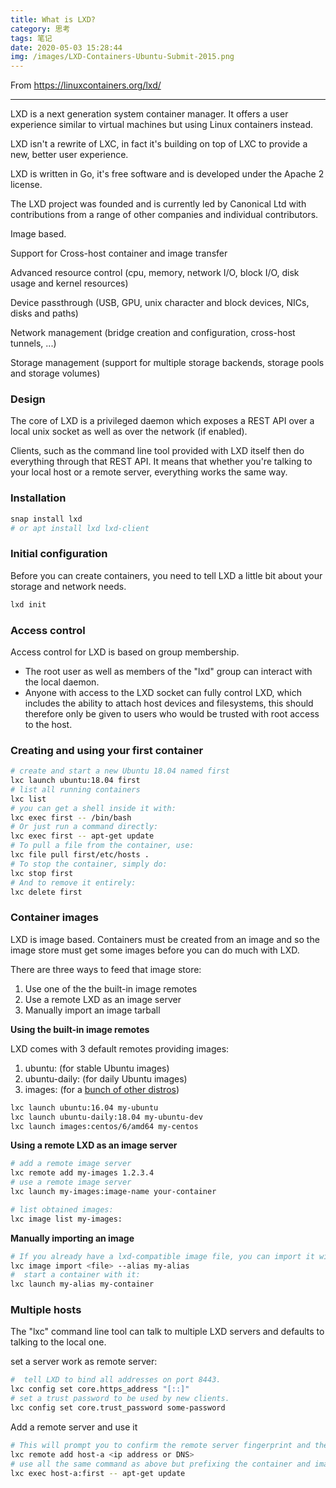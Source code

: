```yaml
---
title: What is LXD?
category: 思考
tags: 笔记
date: 2020-05-03 15:28:44
img: /images/LXD-Containers-Ubuntu-Submit-2015.png
---
```


From https://linuxcontainers.org/lxd/

---

LXD is a next generation system container manager. It offers a user experience similar to virtual machines but using Linux containers instead.

LXD isn't a rewrite of LXC, in fact it's building on top of LXC to provide a new, better user experience. 

LXD is written in Go, it's free software and is developed under the Apache 2 license.

The LXD project was founded and is currently led by Canonical Ltd with contributions from a range of other companies and individual contributors.

Image based.

Support for Cross-host container and image transfer

Advanced resource control (cpu, memory, network I/O, block I/O, disk usage and kernel resources)

Device passthrough (USB, GPU, unix character and block devices, NICs, disks and paths)

Network management (bridge creation and configuration, cross-host tunnels, ...)

Storage management (support for multiple storage backends, storage pools and storage volumes)

### Design

The core of LXD is a privileged daemon which exposes a REST API over a local unix socket as well as over the network (if enabled).

Clients, such as the command line tool provided with LXD itself then do everything through that REST API. It means that whether you're talking to your local host or a remote server, everything works the same way.

### Installation

```bash
snap install lxd
# or apt install lxd lxd-client
```


### Initial configuration
Before you can create containers, you need to tell LXD a little bit about your storage and network needs.

```bash
lxd init
```

### Access control
Access control for LXD is based on group membership.

* The root user as well as members of the "lxd" group can interact with the local daemon.
* Anyone with access to the LXD socket can fully control LXD, which includes the ability to attach host devices and filesystems, this should therefore only be given to users who would be trusted with root access to the host.

### Creating and using your first container

```bash
# create and start a new Ubuntu 18.04 named first
lxc launch ubuntu:18.04 first
# list all running containers
lxc list
# you can get a shell inside it with:
lxc exec first -- /bin/bash
# Or just run a command directly:
lxc exec first -- apt-get update
# To pull a file from the container, use:
lxc file pull first/etc/hosts .
# To stop the container, simply do:
lxc stop first
# And to remove it entirely:
lxc delete first
```

### Container images
LXD is image based. Containers must be created from an image and so the image store must get some images before you can do much with LXD.

There are three ways to feed that image store:

1. Use one of the the built-in image remotes
2. Use a remote LXD as an image server
3. Manually import an image tarball

**Using the built-in image remotes**

LXD comes with 3 default remotes providing images:

1. ubuntu: (for stable Ubuntu images)
2. ubuntu-daily: (for daily Ubuntu images)
3. images: (for a [bunch of other distros](https://images.linuxcontainers.org/))

```bash
lxc launch ubuntu:16.04 my-ubuntu
lxc launch ubuntu-daily:18.04 my-ubuntu-dev
lxc launch images:centos/6/amd64 my-centos
```

**Using a remote LXD as an image server**

```bash
# add a remote image server
lxc remote add my-images 1.2.3.4
# use a remote image server
lxc launch my-images:image-name your-container

# list obtained images:
lxc image list my-images:
```

**Manually importing an image**

```bash
# If you already have a lxd-compatible image file, you can import it with:
lxc image import <file> --alias my-alias
#  start a container with it:
lxc launch my-alias my-container
```

### Multiple hosts
The "lxc" command line tool can talk to multiple LXD servers and defaults to talking to the local one.

set a server work as remote server:

```bash
#  tell LXD to bind all addresses on port 8443. 
lxc config set core.https_address "[::]"
# set a trust password to be used by new clients.
lxc config set core.trust_password some-password
```

Add a remote server and use it

```bash
# This will prompt you to confirm the remote server fingerprint and then ask you for the password.
lxc remote add host-a <ip address or DNS>
# use all the same command as above but prefixing the container and images name with the remote host like:
lxc exec host-a:first -- apt-get update
```

